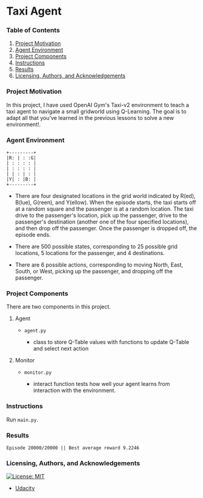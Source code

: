 # Taxi Agent

### Table of Contents

1. [Project Motivation](#motivation)
2. [Agent Environment](#environment)
3. [Project Components](#projectComponents)
4. [Instructions](#instructions)
5. [Results]("results")
6. [Licensing, Authors, and Acknowledgements](#licensing)


### Project Motivation <a name="motivation"></a>
In this project, I have used OpenAI Gym's Taxi-v2 environment to teach a taxi agent to navigate a small gridworld using Q-Learning. The goal is to adapt all that you've learned in the previous lessons to solve a new environment!.

### Agent Environment <a name="environment"></a>

```
+---------+
|R: | : :G|
| : : : : |
| : : : : |
| | : | : |
|Y| : |B: |
+---------+
```

* There are four designated locations in the grid world indicated by R(ed), B(lue), G(reen), and Y(ellow). When the episode starts, the taxi starts off at a random square and the passenger is at a random location. The taxi drive to the passenger's location, pick up the passenger, drive to the passenger's destination (another one of the four specified locations), and then drop off the passenger. Once the passenger is dropped off, the episode ends.

* There are 500 possible states, corresponding to 25 possible grid locations, 5 locations for the passenger, and 4 destinations.
* There are 6 possible actions, corresponding to moving North, East, South, or West, picking up the passenger, and dropping off the passenger.


### Project Components <a name="projectComponents"></a>
There are two components in this project.

1. Agent

	- `agent.py`

		- class to store Q-Table values with functions to update Q-Table and select next action

2. Monitor
	
	- `monitor.py`

		- interact function tests how well your agent learns from interaction with the environment.


### Instructions <a name="instructions"></a>

Run `main.py`.


### Results <a name="results"></a>

```
Episode 20000/20000 || Best average reward 9.2246
```


### Licensing, Authors, and Acknowledgements <a name="licensing"></a>

[![License: MIT](https://img.shields.io/badge/License-MIT-yellow.svg)](https://opensource.org/licenses/MIT)

* [Udacity](https://www.udacity.com/)
